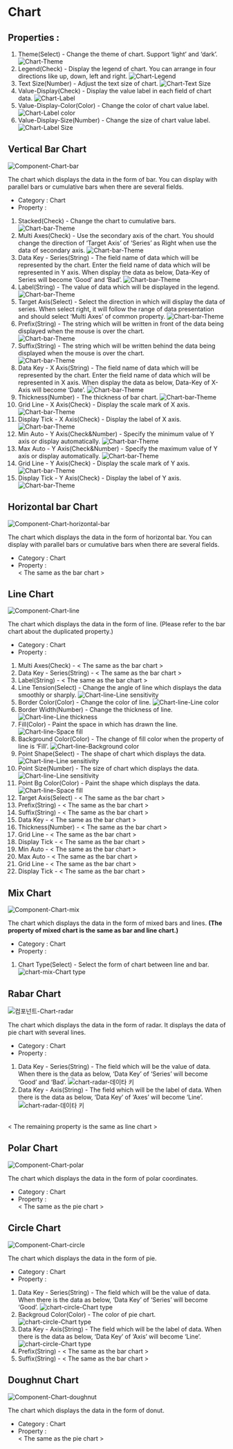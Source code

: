 # Chart

## Properties :
1. Theme(Select) - Change the theme of chart. Support ‘light’ and ‘dark’.
![Chart-Theme][chart-01]
1. Legend(Check) - Display the legend of chart. You can arrange in four directions like up, down, left and right.
![Chart-Legend][chart-02]
1. Text Size(Number) - Adjust the text size of chart.
![Chart-Text Size][chart-03]
1. Value-Display(Check) - Display the value label in each field of chart data.
![Chart-Label][chart-04]
1. Value-Display-Color(Color) - Change the color of chart value label.
![Chart-Label color][chart-05]
1. Value-Display-Size(Number) - Change the size of chart value label.
![Chart-Label Size][chart-06]

[chart-01]: ../images/chart-01.png

[chart-02]: ../images/chart-02.png

[chart-03]: ../images/chart-03.png

[chart-04]: ../images/chart-04.png

[chart-05]: ../images/chart-05.png

[chart-06]: ../images/chart-06.png

## Vertical Bar Chart

![Component-Chart-bar][chart-bar-01]

The chart which displays the data in the form of bar. You can display with parallel bars or cumulative bars when there are several fields.

- Category : Chart
- Property :
1. Stacked(Check) - Change the chart to cumulative bars.
![Chart-bar-Theme][chart-bar-02]
1. Multi Axes(Check) - Use the secondary axis of the chart. You should change the direction of ‘Target Axis’ of ‘Series’ as Right when use the data of secondary axis.
![Chart-bar-Theme][chart-bar-03]
1. Data Key - Series(String) - The field name of data which will be represented by the chart. Enter the field name of data which will be represented in Y axis. When display the data as below, Data-Key of Series will become ‘Good’ and ‘Bad’.
![Chart-bar-Theme][chart-bar-01]
1. Label(String) - The value of data which will be displayed in the legend.
![Chart-bar-Theme][chart-bar-04]
1. Target Axis(Select) - Select the direction in which will display the data of series. When select right, it will follow the range of data presentation and should select ‘Multi Axes’ of common property.
![Chart-bar-Theme][chart-bar-03]
1. Prefix(String) - The string which will be written in front of the data being displayed when the mouse is over the chart.  
![Chart-bar-Theme][chart-bar-05]
1. Suffix(String) - The string which will be written behind the data being displayed when the mouse is over the chart.  
![Chart-bar-Theme][chart-bar-06]
1. Data Key - X Axis(String) - The field name of data which will be represented by the chart. Enter the field name of data which will be represented in X axis. When display the data as below, Data-Key of X-Axis will become ‘Date’.
![Chart-bar-Theme][chart-bar-01]
1. Thickness(Number) - The thickness of bar chart.
![Chart-bar-Theme][chart-bar-07]
1. Grid Line - X Axis(Check) - Display the scale mark of X axis.
![Chart-bar-Theme][chart-bar-08]
1. Display Tick - X Axis(Check) - Display the label of X axis.
![Chart-bar-Theme][chart-bar-09]
1. Min Auto - Y Axis(Check&Number) - Specify the minimum value of Y axis or display automatically.
![Chart-bar-Theme][chart-bar-10]
1. Max Auto - Y Axis(Check&Number) - Specify the maximum value of Y axis or display automatically.
![Chart-bar-Theme][chart-bar-11]
1. Grid Line - Y Axis(Check) - Display the scale mark of Y axis.
![Chart-bar-Theme][chart-bar-12]
1. Display Tick - Y Axis(Check) - Display the label of Y axis.
![Chart-bar-Theme][chart-bar-13]


[chart-bar-01]: ../images/chart-bar-01.png

[chart-bar-02]: ../images/chart-bar-02.png

[chart-bar-03]: ../images/chart-bar-03.png

[chart-bar-04]: ../images/chart-bar-04.png

[chart-bar-05]: ../images/chart-bar-05.png

[chart-bar-06]: ../images/chart-bar-06.png

[chart-bar-07]: ../images/chart-bar-07.png

[chart-bar-08]: ../images/chart-bar-08.png

[chart-bar-09]: ../images/chart-bar-09.png

[chart-bar-10]: ../images/chart-bar-10.png

[chart-bar-11]: ../images/chart-bar-11.png

[chart-bar-12]: ../images/chart-bar-12.png

[chart-bar-13]: ../images/chart-bar-13.png

## Horizontal bar Chart

![Component-Chart-horizontal-bar][chart-horizontal-bar-01]

The chart which displays the data in the form of horizontal bar. You can display with parallel bars or cumulative bars when there are several fields.

- Category : Chart
- Property :  
  < The same as the bar chart >


[chart-horizontal-bar-01]: ../images/chart-horizontal-bar-01.png



## Line Chart

![Component-Chart-line][chart-line-01]

The chart which displays the data in the form of line. (Please refer to the bar chart about the duplicated property.)

- Category : Chart
- Property :
1. Multi Axes(Check) - < The same as the bar chart >
1. Data Key - Series(String) - < The same as the bar chart >
1. Label(String) - < The same as the bar chart >
1. Line Tension(Select) - Change the angle of line which displays the data smoothly or sharply.
![Chart-line-Line sensitivity][chart-line-02]
1. Border Color(Color) - Change the color of line.
![Chart-line-Line color][chart-line-03]
1. Border Width(Number) - Change the thickness of line.
![Chart-line-Line thickness][chart-line-04]
1. Fill(Color) - Paint the space in which has drawn the line.
![Chart-line-Space fill][chart-line-05]
1. Background Color(Color) - The change of fill color when the property of line is ‘Fill’.
![Chart-line-Background color][chart-line-06]
1. Point Shape(Select) - The shape of chart which displays the data.
![Chart-line-Line sensitivity][chart-line-07]
1. Point Size(Number) - The size of chart which displays the data.
![Chart-line-Line sensitivity][chart-line-08]
1. Point Bg Color(Color) - Paint the shape which displays the data.  
![Chart-line-Space fill][chart-line-09]
1. Target Axis(Select) - < The same as the bar chart >
1. Prefix(String) - < The same as the bar chart >
1. Suffix(String) - < The same as the bar chart >
1. Data Key - < The same as the bar chart >
1. Thickness(Number) - < The same as the bar chart >
1. Grid Line - < The same as the bar chart >
1. Display Tick - < The same as the bar chart >
1. Min Auto - < The same as the bar chart >
1. Max Auto - < The same as the bar chart >
1. Grid Line - < The same as the bar chart >
1. Display Tick - < The same as the bar chart >


[chart-line-01]: ../images/chart-line-01.png

[chart-line-02]: ../images/chart-line-02.png

[chart-line-03]: ../images/chart-line-03.png

[chart-line-04]: ../images/chart-line-04.png

[chart-line-05]: ../images/chart-line-05.png

[chart-line-06]: ../images/chart-line-06.png

[chart-line-07]: ../images/chart-line-07.png

[chart-line-08]: ../images/chart-line-08.png

[chart-line-09]: ../images/chart-line-09.png


## Mix Chart
![Component-Chart-mix][chart-mix-01]

The chart which displays the data in the form of mixed bars and lines. __(The property of mixed chart is the same as bar and line chart.)__

- Category : Chart
- Property :
1. Chart Type(Select) - Select the form of chart between line and bar.
![chart-mix-Chart type][chart-mix-02]


[chart-mix-01]: ../images/chart-mix-01.png

[chart-mix-02]: ../images/chart-mix-02.png


## Rabar Chart
![컴포넌트-Chart-radar][chart-radar-01]

The chart which displays the data in the form of radar. It displays the data of pie chart with several lines.

- Category : Chart
- Property :  
1. Data Key - Series(String) - The field which will be the value of data. When there is the data as below, ‘Data Key’ of ‘Series’ will become ‘Good’ and ‘Bad’.
![chart-radar-데이타 키][chart-radar-01]
1. Data Key - Axis(String) - The field which will be the label of data. When there is the data as below, ‘Data Key’ of ‘Axes’ will become ‘Line’.  
![chart-radar-데이타 키][chart-radar-01]  

<br>
< The remaining property is the same as line chart >

[chart-radar-01]: ../images/chart-radar-01.png


## Polar Chart
![Component-Chart-polar][chart-polar-01]

The chart which displays the data in the form of polar coordinates.

- Category : Chart
- Property :  
 < The same as the pie chart >


[chart-polar-01]: ../images/chart-polar-01.png


## Circle Chart
![Component-Chart-circle][chart-circle-01]

The chart which displays the data in the form of pie.

- Category : Chart
- Property :
1. Data Key - Series(String) - The field which will be the value of data. When there is the data as below, ‘Data Key’ of ‘Series’ will become ‘Good’.
![chart-circle-Chart type][chart-circle-01]
1. Backgroud Color(Color) - The color of pie chart.
![chart-circle-Chart type][chart-circle-02]
1. Data Key - Axis(String) - The field which will be the label of data. When there is the data as below, ‘Data Key’ of ‘Axis’ will become ‘Line’.
![chart-circle-Chart type][chart-circle-01]
1. Prefix(String) - < The same as the bar chart >
1. Suffix(String) - < The same as the bar chart >


[chart-circle-01]: ../images/chart-circle-01.png

[chart-circle-02]: ../images/chart-circle-02.png



## Doughnut Chart
![Component-Chart-doughnut][chart-doughnut-01]

The chart which displays the data in the form of donut.

- Category : Chart
- Property :  
  < The same as the pie chart >


[chart-doughnut-01]: ../images/chart-doughnut-01.png